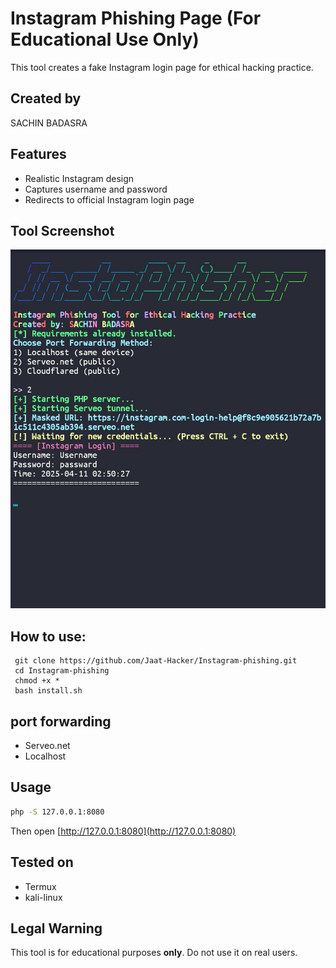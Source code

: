 # Instagram Phishing Page (For Educational Use Only)

This tool creates a fake Instagram login page for ethical hacking practice.

## Created by 
SACHIN BADASRA

## Features
- Realistic Instagram design
- Captures username and password
- Redirects to official Instagram login page

## Tool Screenshot 
![Instagram Phishing Tool](screenshot.png)

## How to use:
     git clone https://github.com/Jaat-Hacker/Instagram-phishing.git
     cd Instagram-phishing 
     chmod +x *
     bash install.sh
## port forwarding 
- Serveo.net
- Localhost 


## Usage

```bash
php -S 127.0.0.1:8080
```

Then open [http://127.0.0.1:8080](http://127.0.0.1:8080)

## Tested on 
- Termux
- kali-linux


## Legal Warning
This tool is for educational purposes **only**. Do not use it on real users.
